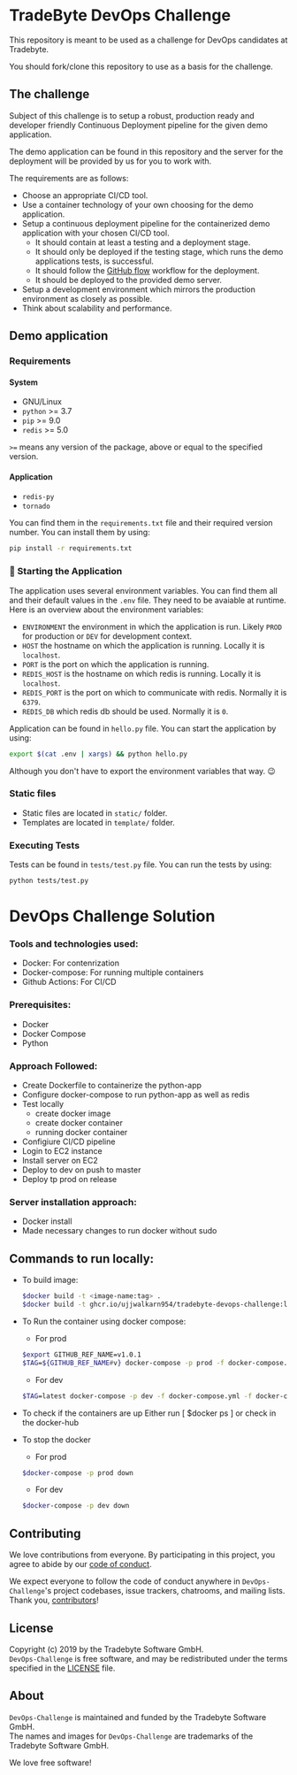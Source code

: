# TradeByte DevOps Challenge

This repository is meant to be used as a challenge for DevOps candidates at Tradebyte.

You should fork/clone this repository to use as a basis for the challenge.

## The challenge

Subject of this challenge is to setup a robust, production ready and developer friendly Continuous Deployment pipeline for the given demo application.

The demo application can be found in this repository and the server for the deployment will be provided by us for you to work with.

The requirements are as follows:

- Choose an appropriate CI/CD tool.
- Use a container technology of your own choosing for the demo application.
- Setup a continuous deployment pipeline for the containerized demo application with your chosen CI/CD tool.
  - It should contain at least a testing and a deployment stage.
  - It should only be deployed if the testing stage, which runs the demo applications tests, is successful.
  - It should follow the [GitHub flow](https://guides.github.com/introduction/flow/) workflow for the deployment.
  - It should be deployed to the provided demo server.
- Setup a development environment which mirrors the production environment as closely as possible.
- Think about scalability and performance.

## Demo application

### Requirements

#### System

- GNU/Linux
- `python` >= 3.7
- `pip` >= 9.0
- `redis` >= 5.0

`>=` means any version of the package, above or equal to the specified version.

#### Application

- `redis-py`
- `tornado`

You can find them in the `requirements.txt` file and their required version number.
You can install them by using:

```bash
pip install -r requirements.txt
```

### :rocket: Starting the Application

The application uses several environment variables.
You can find them all and their default values in the `.env` file. They need to be avaiable at runtime. Here is an overview about the environment variables:

- `ENVIRONMENT` the environment in which the application is run. Likely `PROD` for production or `DEV` for development context.
- `HOST` the hostname on which the application is running. Locally it is `localhost`.
- `PORT` is the port on which the application is running.
- `REDIS_HOST` is the hostname on which redis is running. Locally it is `localhost`.
- `REDIS_PORT` is the port on which to communicate with redis. Normally it is `6379`.
- `REDIS_DB` which redis db should be used. Normally it is `0`.

Application can be found in `hello.py` file. You can start the application by using:

```bash
export $(cat .env | xargs) && python hello.py
```

Although you don't have to export the environment variables that way. :wink:

### Static files

- Static files are located in `static/` folder.
- Templates are located in `template/` folder.

### Executing Tests

Tests can be found in `tests/test.py` file.
You can run the tests by using:

```bash
python tests/test.py
```



# DevOps Challenge Solution

### Tools and technologies used:
 - Docker: For contenrization
 - Docker-compose: For running multiple containers
 - Github Actions: For CI/CD 

### Prerequisites:
 - Docker 
 - Docker Compose
 - Python

### Approach Followed:
 - Create Dockerfile to containerize the python-app
 - Configure docker-compose to run python-app as well as redis
 - Test locally
    - create docker image 
    - create docker container
    - running docker container
 - Configiure CI/CD pipeline
 - Login to EC2 instance
 - Install server on EC2
 - Deploy to dev on push to master
 - Deploy tp prod on release


### Server installation approach:
- Docker install
- Made necessary changes to run docker without sudo


## Commands to run locally:
 - To build image:
   ```bash
   $docker build -t <image-name:tag> .
   $docker build -t ghcr.io/ujjwalkarn954/tradebyte-devops-challenge:latest .
   ```

 - To Run the container using docker compose:
   - For prod
   ```bash
   $export GITHUB_REF_NAME=v1.0.1 
   $TAG=${GITHUB_REF_NAME#v} docker-compose -p prod -f docker-compose.yml -f docker-compose.prod.yml up -d
   ``` 

   - For dev
   ```bash
   $TAG=latest docker-compose -p dev -f docker-compose.yml -f docker-compose.dev.yml up -d
   ```

 - To check if the containers are up
   Either run [ $docker ps ] or check in the docker-hub

 - To stop the docker 
   - For prod
   ```bash
   $docker-compose -p prod down
   ```

   - For dev
   ```bash
   $docker-compose -p dev down
   ```



## Contributing

We love contributions from everyone. By participating in this project, you agree to abide by our [code of conduct](https://tradebyte.github.io/Code-of-Conduct/).

We expect everyone to follow the code of conduct anywhere in `DevOps-Challenge`'s project codebases, issue trackers, chatrooms, and mailing lists.<br/>
Thank you, [contributors]!

[contributors]: https://github.com/tradebyte/DevOps-Challenge/graphs/contributors

## License

Copyright (c) 2019 by the Tradebyte Software GmbH.<br/>
`DevOps-Challenge` is free software, and may be redistributed under the terms specified in the [LICENSE] file.

[license]: /LICENSE

## About

`DevOps-Challenge` is maintained and funded by the Tradebyte Software GmbH. <br/>
The names and images for `DevOps-Challenge` are trademarks of the Tradebyte Software GmbH.

We love free software!
